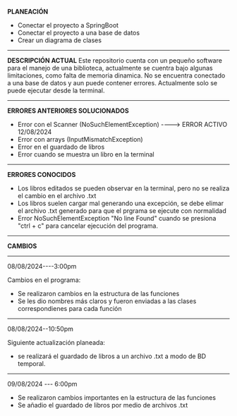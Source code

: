 
**PLANEACIÓN**
- Conectar el proyecto a SpringBoot
- Conectar el proyecto a una base de datos
- Crear un diagrama de clases

________________________________________________________________________________


**DESCRIPCIÓN ACTUAL**
Este repositorio cuenta con un pequeño software para el manejo de una biblioteca, actualmente se cuentra bajo algunas limitaciones, como falta de memoria dinamica. No se encuentra conectado a una base de datos y aun puede contener errores.
Actualmente solo se puede ejecutar desde la terminal.

_________________________________________________________________________________

**ERRORES ANTERIORES SOLUCIONADOS**
- Error con el Scanner (NoSuchElementException) ----> ERROR ACTIVO 12/08/2024
- Error con arrays (InputMismatchException)
- Error en el guardado de libros
- Error cuando se muestra un libro en la terminal

_________________________________________________________________________________

**ERRORES CONOCIDOS**
- Los libros editados se pueden observar en la terminal, pero no se realiza el cambio en el archivo .txt
- Los libros suelen cargar mal generando una excepción, se debe elimar el archivo .txt generado para que el prgrama se ejecute con normalidad
- Error NoSuchElementException "No line Found" cuando se presiona "ctrl + c" para cancelar ejecución del programa.
__________________________________________________________________________________


 **CAMBIOS**
__________________________________________________________  
08/08/2024----3:00pm

Cambios en el programa: 
- Se realizaron cambios en la estructura de las funciones
- Se les dio nombres más claros y fueron enviadas a las clases correspondienes para cada función

____________________________________________________________ 
08/08/2024--10:50pm

Siguiente actualización planeada:
- se realizará el guardado de libros a un archivo .txt a modo de BD temporal.

_________________________________________________________________________________

09/08/2024 --- 6:00pm

- Se realizaron cambios importantes en la estructura de las funciones
- Se añadio el guardado de libros por medio de archivos .txt
